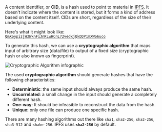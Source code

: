 A content identifier, or **CID**, is a hash used to point to material in [IPFS](https://ipfs.io). It doesn't indicate where the content is stored, but it forms a kind of address based on the content itself. CIDs are short, regardless of the size of their underlying content.

Here's what it might look like: [`QmXoypizjW3WknFiJnKLwHCnL72vedxjQkDDP1mXWo6uco`](https://ipfs.io/ipfs/QmXoypizjW3WknFiJnKLwHCnL72vedxjQkDDP1mXWo6uco/wiki/Aardvark.html)

To generate this hash, we can use a **cryptographic algorithm** that maps input of arbitrary size (data/file) to output of a fixed size (cryptographic hash or also known as fingerprint).

![Cryptographic Algorithm infographic](tutorial-assets/T0006L01-crypto-algo.jpg)

The used **cryptographic algorithm** should generate hashes that have the following characteristics:

- **Deterministic**: the same input should always produce the same hash.
- **Uncorrelated**: a small change in the input should generate a completely different hash.
- **One-way**: It should be infeasible to reconstruct the data from the hash.
- **Unique**: only one file can produce one specific hash.

There are many hashing algorithms out there like `sha1`, `sha2-256`, `sha3-256`, `sha3-512` and `shake-256`.
IPFS uses **`sha2-256`** by default.
